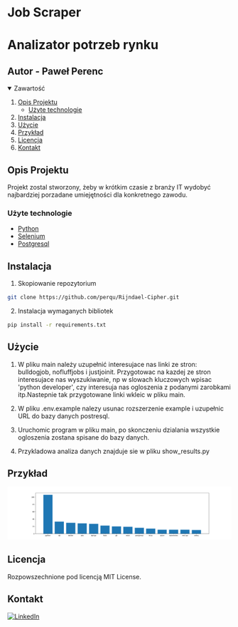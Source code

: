 Job Scraper
=======
# Analizator potrzeb rynku

## Autor - Paweł Perenc


<!-- Zawartość -->
<details open="open">
  <summary>Zawartość</summary>
  <ol>
    <li>
      <a href="#opis-projektu">Opis Projektu</a>
      <ul>
        <li><a href="#użyte-technologie">Użyte technologie</a></li>
      </ul>
    </li>
    <li>
      <a href="#instalacja">Instalacja</a>
    </li>
    <li><a href="#użycie">Użycie</a></li>
    <li><a href="#przykład">Przykład</a></li>
    <li><a href="#licencja">Licencja</a></li>
    <li><a href="#kontakt">Kontakt</a></li>
  </ol>
</details>

<!-- ABOUT THE PROJECT -->
## Opis Projektu

Projekt zostal stworzony, żeby w krótkim czasie z branży IT wydobyć najbardziej porzadane umiejętności dla konkretnego zawodu.

### Użyte technologie

* [Python](https://www.python.org/)
* [Selenium](https://selenium-python.readthedocs.io/)
* [Postgresql](https://www.postgresql.org/)

## Instalacja

1. Skopiowanie repozytorium
  ```sh
  git clone https://github.com/perqu/Rijndael-Cipher.git
  ``` 
2. Instalacja wymaganych bibliotek
  ```sh
  pip install -r requirements.txt
  ``` 
  
  
## Użycie
  1. W pliku main należy uzupełnić interesujace nas linki ze stron: bulldogjob, nofluffjobs i justjoinit. Przygotowac na kazdej ze stron interesujace nas wyszukiwanie, np w slowach kluczowych wpisac 'python developer', czy interesuja nas ogloszenia z podanymi zarobkami itp.Nastepnie tak przygotowane linki wkleic w pliku main.

  2. W pliku .env.example nalezy usunac rozszerzenie example i uzupełnic URL do bazy danych postresql.

  3. Uruchomic program w pliku main, po skonczeniu dzialania wszystkie ogloszenia zostana spisane do bazy danych.

  4. Przykladowa analiza danych znajduje sie w pliku show_results.py

## Przykład

![alt text](https://github.com/perqu/Job-Scraper/blob/main/imgs/wykres.png)

## Licencja

Rozpowszechnione pod licencją MIT License.

## Kontakt
[![LinkedIn][linkedin-shield]][linkedin-url]

<!-- MARKDOWN LINKS & IMAGES -->
<!-- https://www.markdownguide.org/basic-syntax/#reference-style-links -->
[linkedin-shield]: https://img.shields.io/badge/-LinkedIn-black.svg?style=for-the-badge&logo=linkedin&colorB=555
[linkedin-url]: https://www.linkedin.com/in/pawe%C5%82-perenc-51b39315a/
[product-screenshot]: images/screenshot.png
